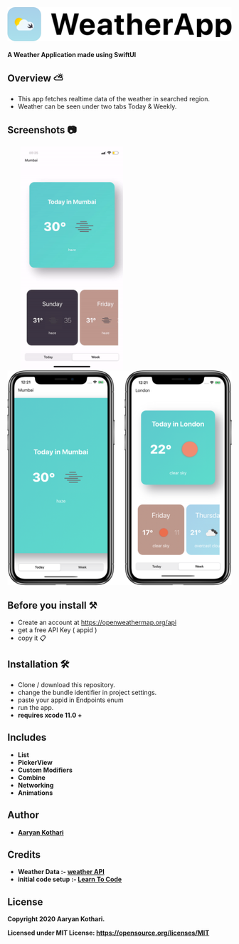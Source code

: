  <p float="left">
 <img src ="Assets/banner.png"  />      
 </p>

#### A Weather Application made using SwiftUI

## Overview ⛅️
- This app fetches realtime data of the weather in searched region.
- Weather can be seen under two tabs Today & Weekly.

## Screenshots 📷
 <p float="left">
 <img src ="Assets/gif.gif" width = "230" hspace="30"  />
 <img src ="Assets/12.png" width = "600"  /> 
 </p>
 
 
  ## Before you install ⚒️
 - Create an account at https://openweathermap.org/api
 - get a free API Key ( appid )
 - copy it 📋

 ## Installation 🛠
 - Clone / download this repository.
 - change the bundle identifier in project settings.
 - paste your appid in Endpoints enum
 - run the app.
 - <b> requires xcode 11.0 + <b>

 
## Includes
- List
- PickerView
- Custom Modifiers
- Combine
- Networking
- Animations

 
## Author
* [Aaryan Kothari](https://github.com/aaryankotharii)

## Credits
- Weather Data :-  [weather API](https://openweathermap.org/api)
- initial code setup :-   [Learn To Code](https://www.youtube.com/watch?v=huYEpU_2Hvs&list=PLTjSe-NHuk7awMpRL4jCm7x3FWxOYajoi)

## License

 Copyright 2020 Aaryan Kothari.

 Licensed under MIT License: https://opensource.org/licenses/MIT
